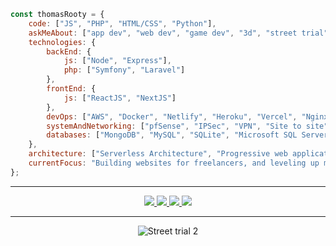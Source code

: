 ```js
const thomasRooty = {
    code: ["JS", "PHP", "HTML/CSS", "Python"],
    askMeAbout: ["app dev", "web dev", "game dev", "3d", "street trial"],
    technologies: {
        backEnd: {
            js: ["Node", "Express"],
            php: ["Symfony", "Laravel"]
        },
        frontEnd: {
            js: ["ReactJS", "NextJS"]
        },
        devOps: ["AWS", "Docker", "Netlify", "Heroku", "Vercel", "Nginx"],
        systemAndNetworking: ["pfSense", "IPSec", "VPN", "Site to site", "VMWare ESXi", "iDrac"],
        databases: ["MongoDB", "MySQL", "SQLite", "Microsoft SQL Server"]
    },
    architecture: ["Serverless Architecture", "Progressive web applications", "Single page applications"],
    currentFocus: "Building websites for freelancers, and leveling up my skills on my street trial bike !"
};
```
<div align="center">
<hr/>
  <a href="https://instagram.com/thomas-rooty">
    <img src="https://img.shields.io/badge/Instagram-E4405F?style=for-the-badge&logo=instagram&logoColor=white"/>
  </a>
  <a href="https://www.linkedin.com/in/dev-thomas-caron">
    <img src="https://img.shields.io/badge/LinkedIn-0077B5?style=for-the-badge&logo=linkedin&logoColor=white"/>
  </a>
  <a href="https://stackoverflow.com/users/15032117/rootkitty">
    <img src="https://img.shields.io/badge/Stack_Overflow-FE7A16?style=for-the-badge&logo=stack-overflow&logoColor=white"/>
  </a>
  <a href="https://tiktok.com/@tho_macaron">
    <img src="https://img.shields.io/badge/TikTok-000000?style=for-the-badge&logo=tiktok&logoColor=white"/>
  </a>
<hr/>
  <img src="https://user-images.githubusercontent.com/19364687/166896346-af7b05a3-95ab-4d9c-b60c-218c84d5125c.gif" alt="Street trial 2"/>
</div>

